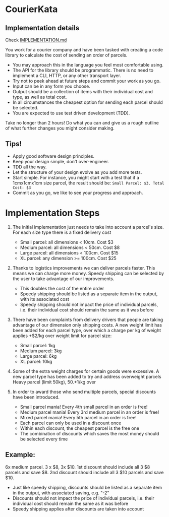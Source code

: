 # CourierKata

## Implementation details
Check [IMPLEMENTATION.md](IMPLEMENTATION.md)

You work for a courier company and have been tasked with creating a code library to
calculate the cost of sending an order of parcels.

- You may approach this in the language you feel most comfortable using.
- The API for the library should be programmatic. There is no need to
implement a CLI, HTTP, or any other transport layer.
- Try not to peek ahead at future steps and commit your work as you go.
- Input can be in any form you choose.
- Output should be a collection of items with their individual cost and type, as
well as total cost.
- In all circumstances the cheapest option for sending each parcel should be
selected.
- You are expected to use test driven development (TDD).

Take no longer than 2 hours! Do what you can and give us a rough outline of what further
changes you might consider making.
## Tips!

- Apply good software design principles.
- Keep your design simple, don't over-engineer.
- TDD all the way.
- Let the structure of your design evolve as you add more tests.
- Start simple. For instance, you might start with a test that if a 1cmx1cmx1cm size
parcel, the result should be: `Small Parcel: $3. Total Cost: $3`
- Commit as you go, we like to see your progress and approach.

# Implementation Steps

1. The initial implementation just needs to take into account a parcel's size. For each size
type there is a fixed delivery cost
    - Small parcel: all dimensions < 10cm. Cost $3
    - Medium parcel: all dimensions < 50cm. Cost $8
    - Large parcel: all dimensions < 100cm. Cost $15
    - XL parcel: any dimension >= 100cm. Cost $25
    
2. Thanks to logistics improvements we can deliver parcels faster. This means we can
charge more money. Speedy shipping can be selected by the user to take advantage of our
improvements.
    - This doubles the cost of the entire order
    - Speedy shipping should be listed as a separate item in the output, with its associated
cost
    - Speedy shipping should not impact the price of individual parcels, i.e. their individual
cost should remain the same as it was before

3. There have been complaints from delivery drivers that people are taking advantage of our
dimension only shipping costs. A new weight limit has been added for each parcel type, over
which a charge per kg of weight applies
+$2/kg over weight limit for parcel size:
    - Small parcel: 1kg
    - Medium parcel: 3kg
    - Large parcel: 6kg
    - XL parcel: 10kg
    
4. Some of the extra weight charges for certain goods were excessive. A new parcel type
has been added to try and address overweight parcels
Heavy parcel (limit 50kg), $50. +$1/kg over

5. In order to award those who send multiple parcels, special discounts have been
introduced.
    - Small parcel mania! Every 4th small parcel in an order is free!
    - Medium parcel mania! Every 3rd medium parcel in an order is free!
    - Mixed parcel mania! Every 5th parcel in an order is free!
    - Each parcel can only be used in a discount once
    - Within each discount, the cheapest parcel is the free one
    - The combination of discounts which saves the most money should be selected every
time
## Example:
6x medium parcel. 3 x $8, 3x $10. 1st discount should include all 3 $8 parcels and save $8.
2nd discount should include all 3 $10 parcels and save $10.
- Just like speedy shipping, discounts should be listed as a separate item in the output,
with associated saving, e.g. "-2"
- Discounts should not impact the price of individual parcels, i.e. their individual cost
should remain the same as it was before
- Speedy shipping applies after discounts are taken into account
